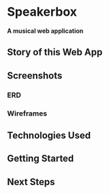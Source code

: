 # Speakerbox
**A musical web application**

## Story of this Web App

## Screenshots
### ERD

### Wireframes


## Technologies Used

## Getting Started

## Next Steps